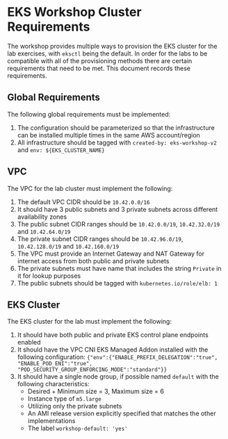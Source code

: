 # EKS Workshop Cluster Requirements

The workshop provides multiple ways to provision the EKS cluster for the lab exercises, with `eksctl` being the default. In order for the labs to be compatible with all of the provisioning methods there are certain requirements that need to be met. This document records these requirements.

## Global Requirements

The following global requirements must be implemented:
1. The configuration should be parameterized so that the infrastructure can be installed multiple times in the same AWS account/region
2. All infrastructure should be tagged with `created-by: eks-workshop-v2` and `env: ${EKS_CLUSTER_NAME}`

## VPC

The VPC for the lab cluster must implement the following:
1. The default VPC CIDR should be `10.42.0.0/16`
2. It should have 3 public subnets and 3 private subnets across different availability zones
3. The public subnet CIDR ranges should be `10.42.0.0/19`, `10.42.32.0/19` and `10.42.64.0/19`
4. The private subnet CIDR ranges should be `10.42.96.0/19`, `10.42.128.0/19` and `10.42.160.0/19`
5. The VPC must provide an Internet Gateway and NAT Gateway for internet access from both public and private subnets
6. The private subnets must have name that includes the string `Private` in it for lookup purposes
7. The public subnets should be tagged with `kubernetes.io/role/elb: 1`

## EKS Cluster

The EKS cluster for the lab must implement the following:
1. It should have both public and private EKS control plane endpoints enabled
2. It should have the VPC CNI EKS Managed Addon installed with the following configuration: `{"env":{"ENABLE_PREFIX_DELEGATION":"true", "ENABLE_POD_ENI":"true", "POD_SECURITY_GROUP_ENFORCING_MODE":"standard"}}`
3. It should have a single node group, if possible named `default` with the following characteristics:
    * Desired + Minimum size = 3, Maximum size = 6
    * Instance type of `m5.large`
    * Utilizing only the private subnets
    * An AMI release version explicitly specified that matches the other implementations
    * The label `workshop-default: 'yes'`
